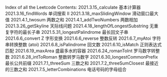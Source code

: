 Index of all the Leetcode Contents:
2021.3.15_calculate                 基本计算器
2021.3.16_findWords                 单词搜索 II
2021.3.18_maxSlidingWindow          滑动窗口最大值
2021.4.1_twosum                     两数之和
2021.4.1_addTwoNumbers              两数相加
2021.3.26_getSkyline                天际线问题
2021.4.18_lengthOfLongestSubstring  无重复字符的最长子串
2021.5.31_longestPalindrome         最长回文子串
2021.6.6_convert                    Z 字形变换
2021.6.6_reverse                    整数反转
2021.6.7_myAtoi                     字符串转换整数 (atoi)
2021.6.8_isPalindrome               回文数
2021.6.10_isMatch                   正则表达式匹配
2021.6.19_maxArea                   盛最多水的容器
2021.6.24_romanToInt                罗马数字转整数
2021.6.28_intToRoman                整数转罗马数字
2021.6.30_longestCommonPrefix       最长公共前缀
2021.7.1_threeSum                   三数之和
2021.7.2_threeSumClosest            最接近的三数之和
2021.7.5_letterCombinations         电话号码的字母组合